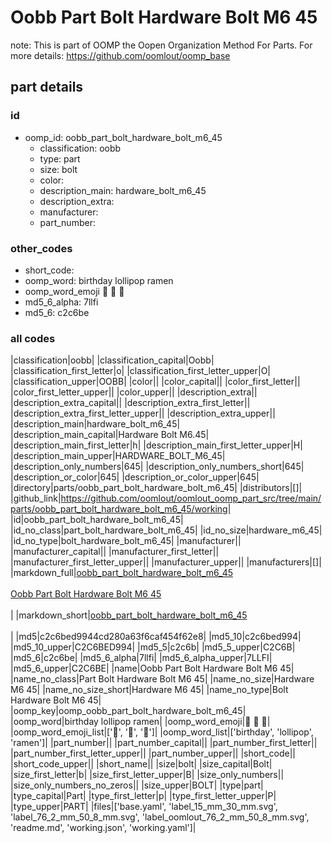 # Oobb Part Bolt Hardware Bolt M6 45  

note: This is part of OOMP the Oopen Organization Method For Parts. For more details: https://github.com/oomlout/oomp_base

##  part details





### id
* oomp_id: oobb_part_bolt_hardware_bolt_m6_45
  * classification: oobb
  * type: part
  * size: bolt
  * color: 
  * description_main: hardware_bolt_m6_45
  * description_extra: 
  * manufacturer: 
  * part_number: 

### other_codes
* short_code: 
* oomp_word: birthday lollipop ramen
* oomp_word_emoji :birthday: :lollipop: :ramen:
* md5_6_alpha: 7llfi
* md5_6: c2c6be

### all codes 
|classification|oobb|
|classification_capital|Oobb|
|classification_first_letter|o|
|classification_first_letter_upper|O|
|classification_upper|OOBB|
|color||
|color_capital||
|color_first_letter||
|color_first_letter_upper||
|color_upper||
|description_extra||
|description_extra_capital||
|description_extra_first_letter||
|description_extra_first_letter_upper||
|description_extra_upper||
|description_main|hardware_bolt_m6_45|
|description_main_capital|Hardware Bolt M6.45|
|description_main_first_letter|h|
|description_main_first_letter_upper|H|
|description_main_upper|HARDWARE_BOLT_M6_45|
|description_only_numbers|645|
|description_only_numbers_short|645|
|description_or_color|645|
|description_or_color_upper|645|
|directory|parts/oobb_part_bolt_hardware_bolt_m6_45|
|distributors|[]|
|github_link|https://github.com/oomlout/oomlout_oomp_part_src/tree/main/parts/oobb_part_bolt_hardware_bolt_m6_45/working|
|id|oobb_part_bolt_hardware_bolt_m6_45|
|id_no_class|part_bolt_hardware_bolt_m6_45|
|id_no_size|hardware_m6_45|
|id_no_type|bolt_hardware_bolt_m6_45|
|manufacturer||
|manufacturer_capital||
|manufacturer_first_letter||
|manufacturer_first_letter_upper||
|manufacturer_upper||
|manufacturers|[]|
|markdown_full|[oobb_part_bolt_hardware_bolt_m6_45](https://github.com/oomlout/oomlout_oomp_part_src/tree/main/parts/oobb_part_bolt_hardware_bolt_m6_45/working)<br>[](https://github.com/oomlout/oomlout_oomp_part_src/tree/main/parts/oobb_part_bolt_hardware_bolt_m6_45/working)<br>[Oobb Part Bolt Hardware Bolt M6 45](https://github.com/oomlout/oomlout_oomp_part_src/tree/main/parts/oobb_part_bolt_hardware_bolt_m6_45/working)<br><br>|
|markdown_short|[oobb_part_bolt_hardware_bolt_m6_45](https://github.com/oomlout/oomlout_oomp_part_src/tree/main/parts/oobb_part_bolt_hardware_bolt_m6_45/working)<br><br>|
|md5|c2c6bed9944cd280a63f6caf454f62e8|
|md5_10|c2c6bed994|
|md5_10_upper|C2C6BED994|
|md5_5|c2c6b|
|md5_5_upper|C2C6B|
|md5_6|c2c6be|
|md5_6_alpha|7llfi|
|md5_6_alpha_upper|7LLFI|
|md5_6_upper|C2C6BE|
|name|Oobb Part Bolt Hardware Bolt M6 45|
|name_no_class|Part Bolt Hardware Bolt M6 45|
|name_no_size|Hardware M6 45|
|name_no_size_short|Hardware M6 45|
|name_no_type|Bolt Hardware Bolt M6 45|
|oomp_key|oomp_oobb_part_bolt_hardware_bolt_m6_45|
|oomp_word|birthday lollipop ramen|
|oomp_word_emoji|:birthday: :lollipop: :ramen:|
|oomp_word_emoji_list|[':birthday:', ':lollipop:', ':ramen:']|
|oomp_word_list|['birthday', 'lollipop', 'ramen']|
|part_number||
|part_number_capital||
|part_number_first_letter||
|part_number_first_letter_upper||
|part_number_upper||
|short_code||
|short_code_upper||
|short_name||
|size|bolt|
|size_capital|Bolt|
|size_first_letter|b|
|size_first_letter_upper|B|
|size_only_numbers||
|size_only_numbers_no_zeros||
|size_upper|BOLT|
|type|part|
|type_capital|Part|
|type_first_letter|p|
|type_first_letter_upper|P|
|type_upper|PART|
|files|['base.yaml', 'label_15_mm_30_mm.svg', 'label_76_2_mm_50_8_mm.svg', 'label_oomlout_76_2_mm_50_8_mm.svg', 'readme.md', 'working.json', 'working.yaml']|
